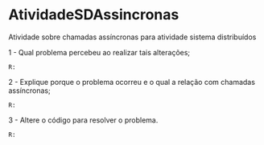 # AtividadeSDAssincronas
Atividade sobre chamadas assíncronas para atividade sistema distribuídos

1 - Qual problema percebeu ao realizar tais alterações;

    R: 
    
2 - Explique porque o problema ocorreu e o qual a relação com chamadas assíncronas;

    R:
    
3 - Altere o código para resolver o problema.

    R:
    
